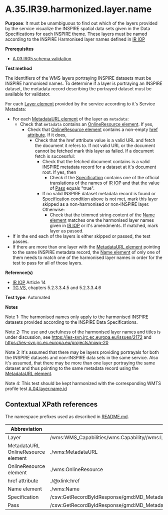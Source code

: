 # A.35.IR39.harmonized.layer.name

**Purpose**: It must be unambiguous to find out which of the layers provided by the service visualize the INSPIRE spatial data sets given in the Data Specifications for each INSPIRE theme. These layers must be named according to the INSPIRE Harmonised layer names defined in [IR IOP](README.md#ref_IR_IOP)

**Prerequisites**

* [A.03.IR05.schema.validation](A.03.IR05.schema.validation.md)

**Test method**

The identifiers of the WMS layers portraying INSPIRE datasets must be INSPIRE harmonised names. To determine if a layer is portraying an INSPIRE dataset, the metadata record describing the portrayed dataset must be available for validator.

For each [Layer element](#layer) provided by the service according to it's Service Metadata:

* For each [MetadataURL element](#metadata) of the layer as `metadata`:
  * Check that `metadata` contains an [OnlineResource element](#onlineresource). If yes,
    * Check that [OnlineResource element](#onlineresource) contains a non-empty [href attribute](#href_attr). If it does,
      * Check that the href attribute value is a valid URL and fetch the document it refers to. If not valid URL or the document cannot be fetched mark this layer as failed. If a document fetch is successful:  
        * Check that the fetched document contains is a valid INSPIRE metadata record for a dataset at it's document root. If yes, then
          * Check if the [Specification](#specification) contains one of the official translations of the names of [IR IOP](README.md#ref_IR_IOP) and that the value of [Pass](#pass) equals "true".
        * If no valid INSPIRE dataset metadata record is found or [Specification](#specification) condition above is not met, mark this layer skipped as a non-harmonised or non-INSPIRE layer. Otherwise:
          * Check that the trimmed string content of the [Name element](#name) matches one the harmonised layer names given in [IR IOP](README.md#ref_IR_IOP) or it's amendments. If matched, mark layer as passed.
* If in the end each of the layers is either skipped or passed, the test passes.
* If there are more than one layer with the [MetadataURL element](#metadata) pointing to the same INSPIRE metadata record, the [Name element](#name) of only one of them needs to match one of the harmonised layer names in order for the test to pass for all of those layers.

**Reference(s)**

* [IR IOP](README.md#ref_IR_IOP) Article 14
* [TG VS](README.md#ref_TG_VS), chapters 5.2.3.3.4.5 and 5.2.3.3.4.6

**Test type**: Automated

**Notes**

Note 1: The harmonised names only apply to the harmonised INSPIRE datasets provided according to the INSPIRE Data Specifications.

Note 2: The use and usefulness of the harmonised layer names and titles is under discussion, see https://ies-svn.jrc.ec.europa.eu/issues/2172 and https://ies-svn.jrc.ec.europa.eu/projects/miwp-20

Note 3: It's assumed that there may be layers providing portrayals for both the INSPIRE datasets and non-INSPIRE data sets in the same service. Also it's assumed, that there may be more than one layer portraying the same dataset and thus pointing to the same metadata record using the [MetadataURL element](#metadata).

Note 4: This test should be kept harmonized with the corresponding WMTS profile test [A.04.layer.name.id](https://github.com/inspire-eu-validation/ats-view-wmts/blob/master/A.04.layer.name.id.md)

## Contextual XPath references

The namespace prefixes used as described in [README.md](README.md#namespaces).

Abbreviation                                               |  XPath expression
---------------------------------------------------------- | -------------------------------------------------------------------------
Layer <a name="layer"></a> | /wms:WMS_Capabilities/wms:Capability//wms:Layer
MetadataURL OnlineResource element <a name="metadata"></a>| ./wms:MetadataURL
OnlineResource element <a name="onlineresource"></a>| ./wms:OnlineResource
href attribute <a name="href_attr"></a> | ./@xlink:href
Name element <a name="name"></a> | ./wms:Name
Specification <a name="specification"></a> |  /csw:GetRecordByIdResponse/gmd:MD_Metadata/gmd:dataQualityInfo/gmd:DQ_DataQuality/gmd:report/gmd:DQ_DomainConsistency/gmd:result/gmd:DQ_ConformanceResult/gmd:specification/gmd:CI_Citation/gmd:title/gco:CharacterString
Pass <a name="pass"></a> |  /csw:GetRecordByIdResponse/gmd:MD_Metadata/gmd:dataQualityInfo/gmd:DQ_DataQuality/gmd:report/gmd:DQ_DomainConsistency/gmd:result/gmd:DQ_ConformanceResult/gmd:pass/gco:Boolean
